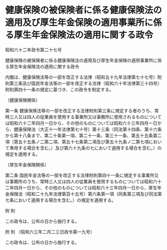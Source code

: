 # 健康保険の被保険者に係る健康保険法の適用及び厚生年金保険の適用事業所に係る厚生年金保険法の適用に関する政令

昭和六十二年政令第二十七号

健康保険の被保険者に係る健康保険法の適用及び厚生年金保険の適用事業所に係る厚生年金保険法の適用に関する政令

内閣は、健康保険法等の一部を改正する法律（昭和五十九年法律第七十七号）附則第三条及び国民年金法等の一部を改正する法律（昭和六十年法律第三十四号）附則第四十一条の規定に基づき、この政令を制定する。

（健康保険関係）

第一条 健康保険法等の一部を改正する法律附則第三条に規定する者のうち、常時三人又は四人の従業員を使用する事業所又は事務所に使用されるものについては昭和六十二年四月一日から、その他のものについては昭和六十三年四月一日から、健康保険法（大正十一年法律第七十号）第十三条（同法第十四条、第十六条から第十八条まで、第二十条第一項、第二十一条、第三十一条、第五十五条第二項（第五十五条ノ二第二項、第五十七条第二項及び第五十九条ノ二第七項において準用する場合を含む。）及び第六十九条の七において適用する場合を含む。）の規定を適用する。

（厚生年金保険関係）

第二条 国民年金法等の一部を改正する法律附則第四十一条に規定する事業所又は事務所のうち、常時三人又は四人の従業員を使用するものについては昭和六十二年四月一日から、その他のものについては昭和六十三年四月一日から、厚生年金保険法（昭和二十九年法律第百十五号）第六条第一項（同条第三項及び同法第七条において適用する場合を含む。）の規定を適用する。

附 則

この政令は、公布の日から施行する。

附 則 （昭和六三年二月二三日政令第一九号）

この政令は、公布の日から施行する。
